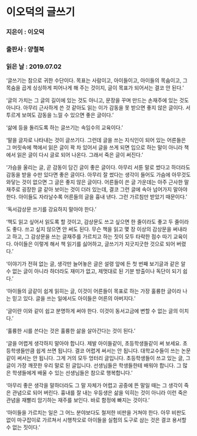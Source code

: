 # 이오덕의 글쓰기
### 지은이 : 이오덕
### 출판사 : 양철북
### 읽은 날 : 2019.07.02

‘글쓰기는 참으로 귀한 수단이다. 목표는 사람이고, 아이들이고, 아이들의 목숨이고, 그 목숨을 곱게 싱싱하게 피어나게 해 주는 것이지, 글이 목표가 되어서는 결코 안 된다.’

‘글의 가치는 그 글의 길이에 있는 것도 아니고, 문장을 꾸며 만드는 손재주에 있는 것도 아니다. 아무리 근사하게 쓴 것 같아도 읽는 이가 감동을 못 받으면 좋지 않은 글이다. 서투르게 보여도 감동을 느낄 수 있으면 좋은 글이다.’

‘삶에 등을 돌리도록 하는 글쓰기는 속임수의 교육이다.’

‘말을 글자로 나타내는 것이 글쓰기다. 그런데 글을 쓰는 지식인이 되어 있는 어른들은 그 머릿속에 책에서 읽은 글이 꽉 차 있어서 글을 쓰게 되면 입으로 하는 말이 아니라 책에서 읽은 글이 다시 글로 되어 나온다. 그래서 죽은 글이 써진다.’

‘가슴을 울리는 글, 곧 감동이 담긴 글이 좋은 글이다. 아무리 서툰 말로 썼다고 하더라도 감동을 받을 수만 있다면 좋은 글이다. 아무리 잘 썼다는 생각이 들어도 가슴에 아무것도 와닿는 것이 없으면 그 글은 좋지 않은 글이다.
어른들이 쓴 글 가운데는 아주 근사한 말재주로 굉장한 글 같아 보이는 것이 더러 있는데, 결코 그런 글에 속아 넘어가지 말아야 한다. 아이들도 자라날수록 어른들의 글을 흉내 낸다. 그런 가르침만 받았기 때문이다.’

‘독서감상문 쓰기를 강요하지 말아야 한다.’

‘책도 읽고 싶어서 읽도록 할 것이고, 감상문도 쓰고 싶으면 한 줄이라도 좋고 두 줄이라도 좋다. 쓰고 싶지 않으면 안 써도 된다. 무슨 책을 읽고 몇 장 이상의 감상문을 써내라고 하고, 그 감상문을 쓰는 글재주를 가르치고 하는 짓이 모두 타락한 점수 따기 교육이다. 아이들은 이렇게 해서 책 읽기를 싫어하고, 글쓰기가 지긋지긋한 것으로 되어 버렸다.’

‘이야기가 전혀 없는 글, 생각만 늘어놓은 글은 설령 앞에 든 첫 번째 보기글과 같은 알 수 없는 글이 아니라 하더라도 재미가 없고, 제멋대로 된 기분 방출이나 독단이 되기 쉽다.’

‘아이들의 글같이 쉽게 읽히는 글, 이것이 어른들이 목표로 하는 가장 훌륭한 글이라 나는 믿고 있다. 글을 쓰는 일에서도 아이들은 어른의 아버지다.’

‘글이란 이와 같이 쉽고 분명하게 써야 한다. 이것이 동서고금에 변할 수 없는 글의 이치다.’

‘훌륭한 시를 쓴다는 것은 훌륭한 삶을 살아간다는 것이 된다.’

‘글을 어렵게 생각하지 말아야 합니다. 제발 아이들같이, 초등학생들같이 써 보세요. 초등학생들만큼 쉽게 쓰면 됩니다. 결코 어렵게 써서는 안 됩니다. 대학교수들이 쓰는 논문같이 써서는 안 됩니다. 그게 거의 모두 엉터리 글입니다. 초등학생들이 쓰고 있는 글, 그 글이 가장 깨끗한 우리 말로 된 글입니다. 선생님들은 학생들한테 배워야 합니다. 그 많은 학생들에게 배울 수 있는 선생님들은 참으로 행복합니다.’

‘아무리 좋은 생각을 말하더라도 그 말 자체가 어렵고 공중에 뜬 말일 때는 그 생각이 죽은 관념으로 되어 버린다. 흉내를 잘 내는 우등생은 삶을 익히는 것이 아니라 이런 죽은 관념을 재빨리 암기하는 재주를 보인다. 바로 함정에 빠지는 것이다.’

‘아이들을 가르치는 일은 그 어느 분야보다도 철저한 비판을 거쳐야 한다. 아무 비판도 없이 마구잡이로 가르쳐서 시행착오로 아이들을 실험의 도구로 삼는 것은 결코 용서할 수 없는 짓이다.’